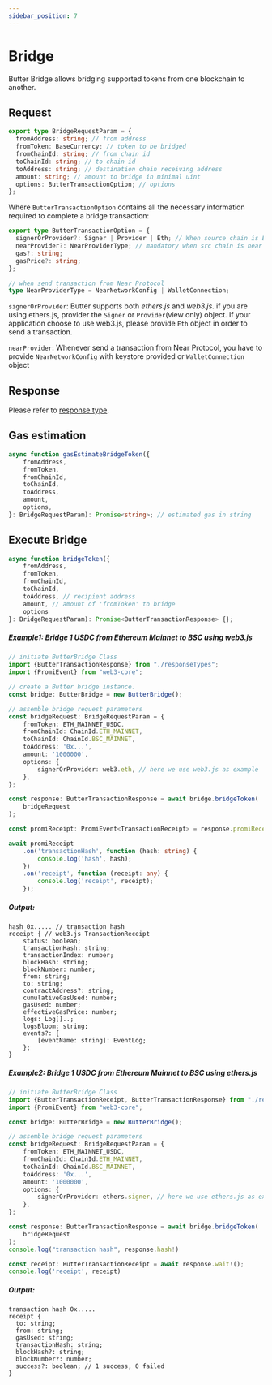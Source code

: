 ```yaml
---
sidebar_position: 7
---
```

# Bridge
Butter Bridge allows bridging supported tokens from one blockchain to another.

## Request 
```typescript
export type BridgeRequestParam = {
  fromAddress: string; // from address
  fromToken: BaseCurrency; // token to be bridged
  fromChainId: string; // from chain id
  toChainId: string; // to chain id
  toAddress: string; // destination chain receiving address
  amount: string; // amount to bridge in minimal uint
  options: ButterTransactionOption; // options
};
```
Where `ButterTransactionOption` contains all the necessary information required to complete a bridge transaction:
```typescript
export type ButterTransactionOption = {
  signerOrProvider?: Signer | Provider | Eth; // When source chain is EVM provide Ethers.js Signer/Provider or Web3.js Eth info
  nearProvider?: NearProviderType; // mandatory when src chain is near
  gas?: string;
  gasPrice?: string;
};

// when send transaction from Near Protocol
type NearProviderType = NearNetworkConfig | WalletConnection;

```
`signerOrProvider`: Butter supports both _ethers.js_ and _web3.js_. if you are using ethers.js, provider the `Signer` or `Provider`(view only) object. If your application choose to use web3.js, please provide `Eth` object in order to send a transaction.

`nearProvider`: Whenever send a transaction from Near Protocol, you have to provide `NearNetworkConfig` with keystore provided or `WalletConnection` object
## Response
Please refer to [response type](http://google.ca/).

## Gas estimation
```typescript
async function gasEstimateBridgeToken({
    fromAddress,
    fromToken,
    fromChainId,
    toChainId,
    toAddress,
    amount,
    options,
}: BridgeRequestParam): Promise<string>; // estimated gas in string
```
## Execute Bridge
```typescript
async function bridgeToken({
    fromAddress,
    fromToken,
    fromChainId,
    toChainId,
    toAddress, // recipient address
    amount, // amount of 'fromToken' to bridge
    options
}: BridgeRequestParam): Promise<ButterTransactionResponse> {};
```

##### Example1: Bridge 1 USDC from Ethereum Mainnet to BSC using web3.js

```typescript
// initiate ButterBridge Class
import {ButterTransactionResponse} from "./responseTypes";
import {PromiEvent} from "web3-core";

// create a Butter bridge instance.
const bridge: ButterBridge = new ButterBridge();

// assemble bridge request parameters
const bridgeRequest: BridgeRequestParam = {
    fromToken: ETH_MAINNET_USDC,
    fromChainId: ChainId.ETH_MAINNET,
    toChainId: ChainId.BSC_MAINNET,
    toAddress: '0x...',
    amount: '1000000',
    options: {
        signerOrProvider: web3.eth, // here we use web3.js as example
    },
};

const response: ButterTransactionResponse = await bridge.bridgeToken(
    bridgeRequest
);

const promiReceipt: PromiEvent<TransactionReceipt> = response.promiReceipt!;

await promiReceipt
    .on('transactionHash', function (hash: string) {
        console.log('hash', hash);
    })
    .on('receipt', function (receipt: any) {
        console.log('receipt', receipt);
    });

```
##### Output:
```
hash 0x..... // transaction hash
receipt { // web3.js TransactionReceipt
    status: boolean;
    transactionHash: string;
    transactionIndex: number;
    blockHash: string;
    blockNumber: number;
    from: string;
    to: string;
    contractAddress?: string;
    cumulativeGasUsed: number;
    gasUsed: number;
    effectiveGasPrice: number;
    logs: Log[]..;
    logsBloom: string;
    events?: {
        [eventName: string]: EventLog;
    };
}
```

##### Example2: Bridge 1 USDC from Ethereum Mainnet to BSC using ethers.js

```typescript
// initiate ButterBridge Class
import {ButterTransactionReceipt, ButterTransactionResponse} from "./responseTypes";
import {PromiEvent} from "web3-core";

const bridge: ButterBridge = new ButterBridge();

// assemble bridge request parameters
const bridgeRequest: BridgeRequestParam = {
    fromToken: ETH_MAINNET_USDC,
    fromChainId: ChainId.ETH_MAINNET,
    toChainId: ChainId.BSC_MAINNET,
    toAddress: '0x...',
    amount: '1000000',
    options: {
        signerOrProvider: ethers.signer, // here we use ethers.js as example
    },
};

const response: ButterTransactionResponse = await bridge.bridgeToken(
    bridgeRequest
);
console.log("transaction hash", response.hash!)

const receipt: ButterTransactionReceipt = await response.wait!();
console.log('receipt', receipt)
```

##### Output:
```text
transaction hash 0x..... 
receipt {
  to: string;
  from: string;
  gasUsed: string;
  transactionHash: string;
  blockHash?: string;
  blockNumber?: number;
  success?: boolean; // 1 success, 0 failed
}
```
